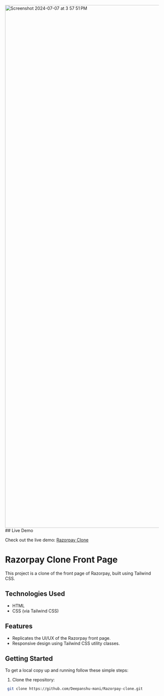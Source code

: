 <img width="1709" alt="Screenshot 2024-07-07 at 3 57 51 PM" src="https://github.com/Deepanshu-mani/Razorpay-clone/assets/144232598/74418afc-a4c9-45e2-9456-c126c7ae37a9">
## Live Demo

Check out the live demo: [Razorpay Clone]([https://razorpay-clone-five-mu.vercel.app/])

# Razorpay Clone Front Page

This project is a clone of the front page of Razorpay, built using Tailwind CSS.

## Technologies Used

- HTML
- CSS (via Tailwind CSS)

## Features

- Replicates the UI/UX of the Razorpay front page.
- Responsive design using Tailwind CSS utility classes.

## Getting Started

To get a local copy up and running follow these simple steps:

1. Clone the repository:
  ```bash
   git clone https://github.com/Deepanshu-mani/Razorpay-clone.git
